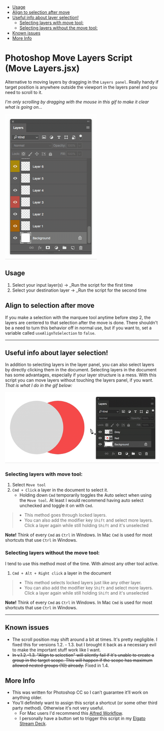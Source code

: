- [Usage](#usage)
- [Align to selection after move](#align-to-selection-after-move)
- [Useful info about layer selection!](#useful-info-about-layer-selection)
  - [Selecting layers with move tool:](#selecting-layers-with-move-tool)
  - [Selecting layers without the move tool:](#selecting-layers-without-the-move-tool)
- [Known issues](#known-issues)
- [More Info](#more-info)

# Photoshop Move Layers Script (Move Layers.jsx) <!-- omit in toc -->

Alternative to moving layers by dragging in the `Layers panel`. Really handy if target position is anywhere outside the viewport in the layers panel and you need to scroll to it.

_I'm only scrolling by dragging with the mouse in this gif to make it clear what is going on..._
 
![](readme-images/move-layers-photoshop-script.gif)


## Usage

1. Select your input layer(s) → _Run the script for the first time
2. Select your destination layer → _Run the script for the second time

## Align to selection after move

If you make a selection with the marquee tool anytime before step 2, the layers are centered to that selection after the move is done. There shouldn't be a need to turn this behavior off in normal use, but if you want to, set a variable called `useAlignToSelection` to `false`. 

_________

## Useful info about layer selection!

In addition to selecting layers in the layer panel, you can also select layers by directly clicking them in the document. Selecting layers in the document has some advantages, especially if your layer structure is a mess. With this script you can move layers without touching the layers panel, if you want. _That is what I do in the gif below:_

![](readme-images/move-layers-photoshop-script-2.gif)

### Selecting layers with move tool:

1. Select `Move tool`
2. `Cmd + Click` a layer in the document to select it.
    - Holding down `Cmd` temporarily toggles the Auto select when using the `Move tool`. At least I would recommend having auto select unchecked and toggle it on with `Cmd`.
  
>  - This method goes through locked layers.
>  - You can also add the modifier key `Shift` and select more layers. Click a layer again while still holding `Shift` and it's unselected

**Note!** Think of every `Cmd` as `Ctrl` in Windows. In Mac `Cmd` is used for most shortcuts that use `Ctrl` in Windows.

### Selecting layers without the move tool:

I tend to use this method most of the time. With almost any other tool active.

1. `Cmd + Alt + Right click` a layer in the document

>  - This method selects locked layers just like any other layer.
>  - You can also add the modifier key `Shift` and select more layers. Click a layer again while still holding `Shift` and it's unselected

**Note!** Think of every `Cmd` as `Ctrl` in Windows. In Mac `Cmd` is used for most shortcuts that use `Ctrl` in Windows.

____

## Known issues
- The scroll position may shift around a bit at times. It's pretty negligible. I fixed this for versions 1.2. - 1.3. but I brought it back as a necessary evil to make the important stuff work like I want.
- ~~In v.1.2.-1.3. "Align to selection" will silently fail if it's unable to create a group in the target scope. This will happen if the scope has maximum allowed nested groups (10) already.~~ Fixed in 1.4.

## More Info

- This was written for Photoshop CC so I can’t guarantee it’ll work on anything older.
- You’ll definitely want to assign this script a shortcut (or some other third party method). Otherwise it's not very useful.
    - For Mac users I'd recommend this [Alfred Workflow](https://github.com/joonaspaakko/Photoshop-Illustrator-Script-Launcher-Using-Alfred).
    - I personally have a button set to trigger this script in my [Elgato Stream Deck](https://www.elgato.com/en/gaming/stream-deck).
